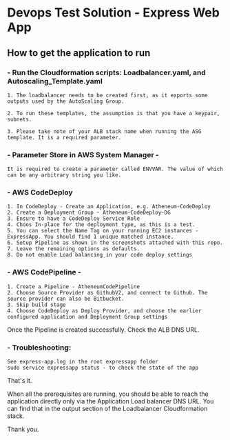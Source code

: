 # Devops Test Solution - Express Web App

## How to get the application to run

### - Run the Cloudformation scripts:  Loadbalancer.yaml, and Autoscaling_Template.yaml

    1. The loadbalancer needs to be created first, as it exports some outputs used by the AutoScaling Group.

    2. To run these templates, the assumption is that you have a keypair, subnets. 
    
    3. Please take note of your ALB stack name when running the ASG template. It is a required parameter. 


### - Parameter Store in AWS System Manager - 
    It is required to create a parameter called ENVVAR. The value of which can be any arbitrary string you like.

### - AWS CodeDeploy  

    1. In CodeDeploy - Create an Application, e.g. Atheneum-CodeDeploy
    2. Create a Deployment Group - Atheneum-CodeDeploy-DG
    3. Ensure to have a CodeDeploy Service Role
    4. Choos In-place for the deployment type, as this is a test.
    5. You can select the Name Tag on your running EC2 instances -      ExpressApp. You should find 1 unique matched instance.
    6. Setup Pipeline as shown in the screenshots attached with this repo.
    7. Leave the remaining options as defaults. 
    8. Do not enable Load balancing in your code deploy settings

### - AWS CodePipeline - 
    1. Create a Pipeline - AtheneumCodePipeline
    2. Choose Source Provider as GithubV2, and connect to Github. The source provider can also be Bitbucket.
    3. Skip build stage
    4. Choose CodeDeploy as Deploy Provider, and choose the earlier configured application and Deployment Group settings

Once the Pipeline is created successfully. Check the ALB DNS URL.
 

### - Troubleshooting:
    See express-app.log in the root expressapp folder
    sudo service expressapp status - to check the state of the app
    


That's it. 

When all the prerequisites are running, you should be able to reach the application directly only via the Application Load balancer DNS URL. You can find that in the output section of the Loadbalancer Cloudformation stack.

Thank you.




